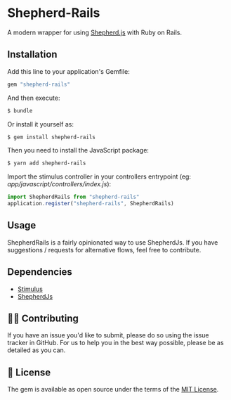 # Shepherd-Rails
A modern wrapper for using [Shepherd.js](https://shepherdjs.dev/) with Ruby on Rails.

## Installation
Add this line to your application's Gemfile:

```ruby
gem "shepherd-rails"
```

And then execute:
```bash
$ bundle
```

Or install it yourself as:
```bash
$ gem install shepherd-rails
```

Then you need to install the JavaScript package:
```bash
$ yarn add shepherd-rails
```

Import the stimulus controller in your controllers entrypoint (eg: _app/javascript/controllers/index.js_):
```js
import ShepherdRails from "shepherd-rails"
application.register("shepherd-rails", ShepherdRails)
```

## Usage

ShepherdRails is a fairly opinionated way to use ShepherdJs. If you have suggestions / requests for alternative flows, feel free to contribute.

## Dependencies
- [Stimulus](https://stimulus.hotwired.dev/)
- [ShepherdJs](https://shepherdjs.dev/)

## 🙏🏻 Contributing

If you have an issue you'd like to submit, please do so using the issue tracker in GitHub. For us to help you in the best way possible, please be as detailed as you can.

## 📝 License

The gem is available as open source under the terms of the [MIT License](http://opensource.org/licenses/MIT).
